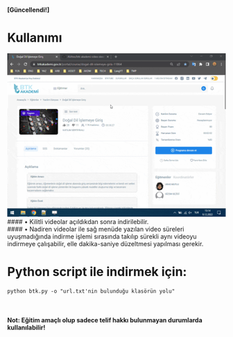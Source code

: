 #### [Güncellendi!]

# Kullanımı 
<img src="./gif/usage.gif"/>
#### • Kilitli videolar açıldıkdan sonra indirilebilir. <br>
#### • Nadiren videolar ile sağ menüde yazılan video süreleri uyuşmadığında indirme işlemi sırasında takılıp sürekli aynı videoyu indirmeye çalışabilir, elle dakika-saniye düzeltmesi yapılması gerekir.
<br>

# Python script ile indirmek için:
```
python btk.py -o "url.txt'nin bulunduğu klasörün yolu"
```

<br>

#### Not: Eğitim amaçlı olup sadece telif hakkı bulunmayan durumlarda kullanılabilir!
